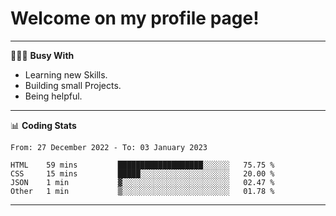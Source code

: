 # Welcome on my profile page!
<!-- print(("dralla"[::-1]+"s").capitalize()) -->

---
👨🏻‍💻 **Busy With**
* Learning new Skills.
* Building small Projects.
* Being helpful.

---
📊 **Coding Stats**
<!--START_SECTION:waka-->

```text
From: 27 December 2022 - To: 03 January 2023

HTML    59 mins         ███████████████████░░░░░░   75.75 %
CSS     15 mins         █████░░░░░░░░░░░░░░░░░░░░   20.00 %
JSON    1 min           ▓░░░░░░░░░░░░░░░░░░░░░░░░   02.47 %
Other   1 min           ▒░░░░░░░░░░░░░░░░░░░░░░░░   01.78 %
```

<!--END_SECTION:waka-->
---
